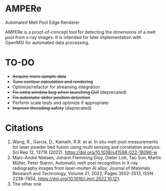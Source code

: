 # AMPERe
Automated Melt Pool Edge Renderer

AMPERe is a proof-of-concept tool for detecting the dimensions of a melt pool from x-ray images. It is intended for later implementation with OpenMSI for automated data processing.

# TO-DO
* ~~Acquire more sample data~~
* ~~Tune contour calculation and rendering~~
* Optimize/refactor for streaming integration
* ~~Fix extra window bug when launching GUI~~ (deprecated)
* ~~Fix automatic slider position detection~~
* Perform scale tests and optimize if appropriate
* ~~Improve threading safety~~ (deprecated)

# Citations

1. Wang, R., Garcia, D., Kamath, R.R. et al. In situ melt pool measurements for laser powder bed fusion using multi sensing and correlation analysis. Sci Rep 12, 13716 (2022). https://doi.org/10.1038/s41598-022-18096-w
2. Marc-André Nielsen, Johann Flemming Gloy, Dieter Lott, Tao Sun, Martin Müller, Peter Staron,
Automatic melt pool recognition in X-ray radiography images from laser-molten Al alloy,
Journal of Materials Research and Technology, Volume 21, 2022, Pages 3502-3513, ISSN 2238-7854,
https://doi.org/10.1016/j.jmrt.2022.10.121.
3. The other one